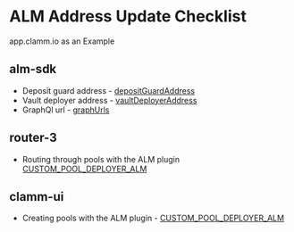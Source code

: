 # ALM Address Update Checklist
app.clamm.io as an Example

## alm-sdk
- Deposit guard address - [depositGuardAddress](https://github.com/cryptoalgebra/alm-sdk/blob/8d4a33ce1c0b269396ba13b7a159accc1705aeb3/src/config/addresses.ts#L17C7-L17C26)
- Vault deployer address - [vaultDeployerAddress](https://github.com/cryptoalgebra/alm-sdk/blob/8d4a33ce1c0b269396ba13b7a159accc1705aeb3/src/config/addresses.ts#L18)
- GraphQl url - [graphUrls](https://github.com/cryptoalgebra/alm-sdk/blob/62f8a267c07bd2825ffdad08274fcac05425bacc/src/graphql/constants.ts#L14)

## router-3
- Routing through pools with the ALM plugin [CUSTOM_POOL_DEPLOYER_ALM](https://github.com/cryptoalgebra/router-3/blob/7b606c3171c21abfcd8d5e2e02779fbebff1ab32/evm/constants/addresses.ts#L42)

## clamm-ui
- Creating pools with the ALM plugin - [CUSTOM_POOL_DEPLOYER_ALM](https://github.com/cryptoalgebra/clamm-ui/blob/ac1a9634d18f3f2d88a6545f8cd144bbea21accd/src/constants/addresses.ts#L64)
